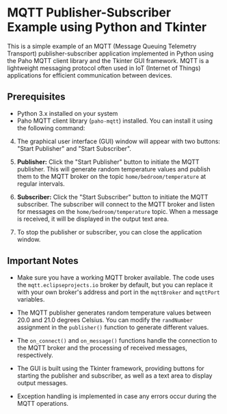 # MQTT Publisher-Subscriber Example using Python and Tkinter

This is a simple example of an MQTT (Message Queuing Telemetry Transport) publisher-subscriber application implemented in Python using the Paho MQTT client library and the Tkinter GUI framework. MQTT is a lightweight messaging protocol often used in IoT (Internet of Things) applications for efficient communication between devices.

## Prerequisites

- Python 3.x installed on your system
- Paho MQTT client library (`paho-mqtt`) installed. You can install it using the following command:


4. The graphical user interface (GUI) window will appear with two buttons: "Start Publisher" and "Start Subscriber".

5. **Publisher:** Click the "Start Publisher" button to initiate the MQTT publisher. This will generate random temperature values and publish them to the MQTT broker on the topic `home/bedroom/temperature` at regular intervals.

6. **Subscriber:** Click the "Start Subscriber" button to initiate the MQTT subscriber. The subscriber will connect to the MQTT broker and listen for messages on the `home/bedroom/temperature` topic. When a message is received, it will be displayed in the output text area.

7. To stop the publisher or subscriber, you can close the application window.

## Important Notes

- Make sure you have a working MQTT broker available. The code uses the `mqtt.eclipseprojects.io` broker by default, but you can replace it with your own broker's address and port in the `mqttBroker` and `mqttPort` variables.

- The MQTT publisher generates random temperature values between 20.0 and 21.0 degrees Celsius. You can modify the `randNumber` assignment in the `publisher()` function to generate different values.

- The `on_connect()` and `on_message()` functions handle the connection to the MQTT broker and the processing of received messages, respectively.

- The GUI is built using the Tkinter framework, providing buttons for starting the publisher and subscriber, as well as a text area to display output messages.

- Exception handling is implemented in case any errors occur during the MQTT operations.

